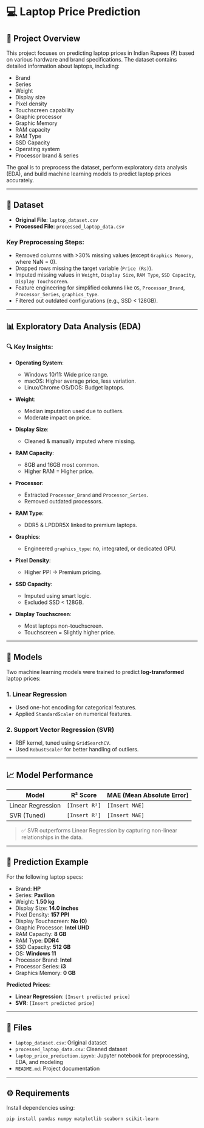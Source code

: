 # 💻 Laptop Price Prediction

## 📝 Project Overview

This project focuses on predicting laptop prices in Indian Rupees (₹) based on various hardware and brand specifications. The dataset contains detailed information about laptops, including:

* Brand
* Series
* Weight
* Display size
* Pixel density
* Touchscreen capability
* Graphic processor
* Graphic Memory
* RAM capacity
* RAM Type
* SSD Capacity
* Operating system
* Processor brand & series

The goal is to preprocess the dataset, perform exploratory data analysis (EDA), and build machine learning models to predict laptop prices accurately.

---

## 📂 Dataset

* **Original File**: `laptop_dataset.csv`
* **Processed File**: `processed_laptop_data.csv`

### Key Preprocessing Steps:

* Removed columns with >30% missing values (except `Graphics Memory`, where NaN = 0).
* Dropped rows missing the target variable (`Price (Rs)`).
* Imputed missing values in `Weight`, `Display Size`, `RAM Type`, `SSD Capacity`, `Display Touchscreen`.
* Feature engineering for simplified columns like `OS`, `Processor_Brand`, `Processor_Series`, `graphics_type`.
* Filtered out outdated configurations (e.g., SSD < 128GB).

---

## 📊 Exploratory Data Analysis (EDA)

### 🔍 Key Insights:

* **Operating System**:

  * Windows 10/11: Wide price range.
  * macOS: Higher average price, less variation.
  * Linux/Chrome OS/DOS: Budget laptops.

* **Weight**:

  * Median imputation used due to outliers.
  * Moderate impact on price.

* **Display Size**:

  * Cleaned & manually imputed where missing.

* **RAM Capacity**:

  * 8GB and 16GB most common.
  * Higher RAM = Higher price.

* **Processor**:

  * Extracted `Processor_Brand` and `Processor_Series`.
  * Removed outdated processors.

* **RAM Type**:

  * DDR5 & LPDDR5X linked to premium laptops.

* **Graphics**:

  * Engineered `graphics_type`: no, integrated, or dedicated GPU.

* **Pixel Density**:

  * Higher PPI → Premium pricing.

* **SSD Capacity**:

  * Imputed using smart logic.
  * Excluded SSD < 128GB.

* **Display Touchscreen**:

  * Most laptops non-touchscreen.
  * Touchscreen = Slightly higher price.

---

## 🤖 Models

Two machine learning models were trained to predict **log-transformed** laptop prices:

### 1. **Linear Regression**

* Used one-hot encoding for categorical features.
* Applied `StandardScaler` on numerical features.

### 2. **Support Vector Regression (SVR)**

* RBF kernel, tuned using `GridSearchCV`.
* Used `RobustScaler` for better handling of outliers.

---

## 📈 Model Performance

| Model             | R² Score      | MAE (Mean Absolute Error) |
| ----------------- | ------------- | ------------------------- |
| Linear Regression | `[Insert R²]` | `[Insert MAE]`            |
| SVR (Tuned)       | `[Insert R²]` | `[Insert MAE]`            |

> ✅ SVR outperforms Linear Regression by capturing non-linear relationships in the data.

---

## 🧪 Prediction Example

For the following laptop specs:

* Brand: **HP**
* Series: **Pavilion**
* Weight: **1.50 kg**
* Display Size: **14.0 inches**
* Pixel Density: **157 PPI**
* Display Touchscreen: **No (0)**
* Graphic Processor: **Intel UHD**
* RAM Capacity: **8 GB**
* RAM Type: **DDR4**
* SSD Capacity: **512 GB**
* OS: **Windows 11**
* Processor Brand: **Intel**
* Processor Series: **i3**
* Graphics Memory: **0 GB**

**Predicted Prices**:

* **Linear Regression**: `[Insert predicted price]`
* **SVR**: `[Insert predicted price]`

---

## 📁 Files

* `laptop_dataset.csv`: Original dataset
* `processed_laptop_data.csv`: Cleaned dataset
* `laptop_price_prediction.ipynb`: Jupyter notebook for preprocessing, EDA, and modeling
* `README.md`: Project documentation

---

## ⚙️ Requirements

Install dependencies using:

```bash
pip install pandas numpy matplotlib seaborn scikit-learn
```
